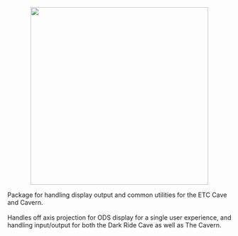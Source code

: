 <p align="center">
<img src="https://github.com/mobiusteapot/ETC_Unity_Packages/blob/dev/Logos/KettleToolsLogo.jpg" width="400" />
</p>
Package for handling display output and common utilities for the ETC Cave and Cavern.
<br>
<br>
Handles off axis projection for ODS display for a single user experience, and handling input/output for both the Dark Ride Cave as well as The Cavern.